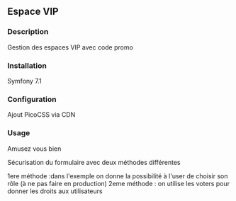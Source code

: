 ## Espace VIP ##

### Description ###
Gestion des espaces VIP avec code promo

### Installation ###
Symfony 7.1

### Configuration ###
Ajout PicoCSS via CDN

### Usage ###
Amusez vous bien

Sécurisation du formulaire avec deux méthodes différentes

1ere méthode :dans l'exemple on donne la possibilité à l'user de choisir son rôle (à ne pas faire en production)
2eme méthode : on utilise les voters pour donner les droits aux utilisateurs